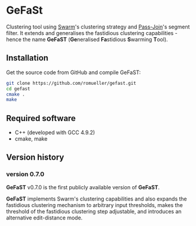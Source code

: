 # GeFaSt

Clustering tool using [Swarm](https://github.com/torognes/swarm)'s clustering strategy and [Pass-Join](http://dx.doi.org/10.1145/2487259.2487261)'s segment filter. 
It extends and generalises the fastidious clustering capabilities - hence the name **GeFaST** (**Ge**neralised **Fa**stidious **S**warming **T**ool).


## Installation
Get the source code from GitHub and compile GeFaST:

```sh
git clone https://github.com/romueller/gefast.git
cd gefast
cmake .
make
```


## Required software
 * C++ (developed with GCC 4.9.2)
 * cmake, make


## Version history

### version 0.7.0 ###
**GeFaST** v0.7.0 is the first publicly available version of **GeFaST**. 

**GeFaST** implements Swarm's clustering capabilities and also expands the fastidious clustering mechanism to arbitrary input thresholds, makes the threshold of the fastidious clustering step adjustable, and introduces an alternative edit-distance mode.
